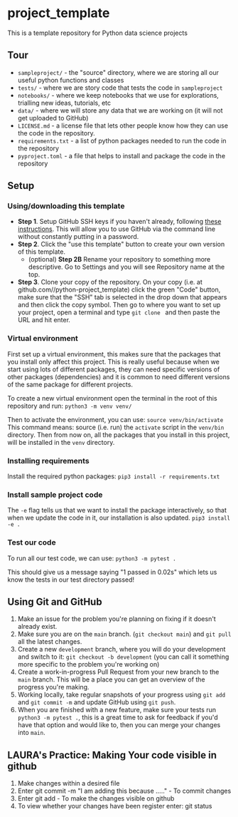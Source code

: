 # project_template
This is a template repository for Python data science projects

## Tour

- `sampleproject/` - the "source" directory, where we are storing all our useful python functions and classes
- `tests/` - where we are story code that tests the code in `sampleproject`
- `notebooks/` - where we keep notebooks that we use for explorations, trialling new ideas, tutorials, etc
- `data/` - where we will store any data that we are working on (it will not get uploaded to GitHub)
- `LICENSE.md` - a license file that lets other people know how they can use the code in the repository.
- `requirements.txt` - a list of python packages needed to run the code in the repository
- `pyproject.toml` - a file that helps to install and package the code in the repository

## Setup

### Using/downloading this template

- **Step 1**. Setup GitHub SSH keys if you haven't already, following [these instructions](https://docs.github.com/en/authentication/connecting-to-github-with-ssh). This will allow you to use GitHub via the command line without constantly putting in a password.
- **Step 2**. Click the "use this template" button to create your own version of this template. 
  - (optional) **Step 2B** Rename your repository to something more descriptive. Go to Settings and you will see Repository name at the top.
- **Step 3**. Clone your copy of the repository. On your copy (i.e. at github.com/<your-user-name>/python-project_template) click the green "Code" button, make sure that the "SSH" tab is selected in the drop down that appears and then click the copy symbol. Then go to where you want to set up your project, open a terminal and type `git clone ` and then paste the URL and hit enter.


### Virtual environment

First set up a virtual environment, this makes sure that the packages that you install only affect this project. This is really useful because when we start using lots of different packages, they can need specific versions of other packages (dependencies) and it is common to need different versions of the same package for different projects. 

To create a new virtual environment open the terminal in the root of this repository and run:
`python3 -m venv venv/` 

Then to activate the environment, you can use:
`source venv/bin/activate` 
This command means: source (i.e. run) the `activate` script in the `venv/bin` directory.
Then from now on, all the packages that you install in this project, will be installed in the `venv` directory.

### Installing requirements

Install the required python packages:
`pip3 install -r requirements.txt`

### Install sample project code
The `-e` flag tells us that we want to install the package interactively, so that when we update the code in it, our installation is also updated.
`pip3 install -e .`

### Test our code
To run all our test code, we can use:
`python3 -m pytest .`

This should give us a message saying "1 passed in 0.02s" which lets us know the tests in our test directory passed!

## Using Git and GitHub

1. Make an issue for the problem you're planning on fixing if it doesn't already exist.
2. Make sure you are on the `main` branch. (`git checkout main`) and `git pull` all the latest changes.
2. Create a new `development` branch, where you will do your development and switch to it:
`git checkout -b development` (you can call it something more specific to the problem you're working on)
3. Create a work-in-progress Pull Request from your new branch to the `main` branch. This will be a place you can get an overview of the progress you're making.
3. Working locally, take regular snapshots of your progress using `git add` and `git commit -m` and update GitHub using `git push`.
3. When you are finished with a new feature, make sure your tests run `python3 -m pytest .`, this is a great time to ask for feedback if you'd have that option and would like to, then you can merge your changes into `main`. 

## LAURA's Practice: Making Your code visible in github  

1. Make changes within a desired file 
2. Enter git commit -m "I am adding this because ....."  - To commit changes
3. Enter git add   - To make the changes visible on github 
4. To view whether your changes have been register enter: git status